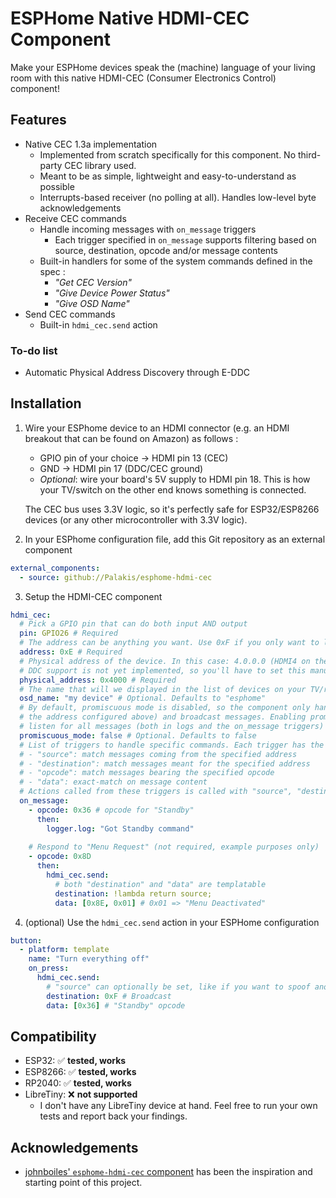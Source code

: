 # ESPHome Native HDMI-CEC Component

Make your ESPHome devices speak the (machine) language of your living room with this native HDMI-CEC (Consumer Electronics Control) component!

## Features

- Native CEC 1.3a implementation
    - Implemented from scratch specifically for this component. No third-party CEC library used.
    - Meant to be as simple, lightweight and easy-to-understand as possible
    - Interrupts-based receiver (no polling at all). Handles low-level byte acknowledgements
- Receive CEC commands
    - Handle incoming messages with `on_message` triggers
      - Each trigger specified in `on_message` supports filtering based on source, destination, opcode and/or message contents
    - Built-in handlers for some of the system commands defined in the spec :
      - _"Get CEC Version"_
      - _"Give Device Power Status"_
      - _"Give OSD Name"_
- Send CEC commands
    - Built-in `hdmi_cec.send` action

### To-do list

- Automatic Physical Address Discovery through E-DDC

## Installation

1. Wire your ESPhome device to an HDMI connector (e.g. an HDMI breakout that can be found on Amazon) as follows :
    - GPIO pin of your choice -> HDMI pin 13 (CEC)
    - GND -> HDMI pin 17 (DDC/CEC ground)
    - _Optional_: wire your board's 5V supply to HDMI pin 18. This is how your TV/switch on the other end knows something is connected.

    The CEC bus uses 3.3V logic, so it's perfectly safe for ESP32/ESP8266 devices (or any other microcontroller with 3.3V logic).

2. In your ESPhome configuration file, add this Git repository as an external component

```yaml
external_components:
  - source: github://Palakis/esphome-hdmi-cec
```

3. Setup the HDMI-CEC component

```yaml
hdmi_cec:
  # Pick a GPIO pin that can do both input AND output
  pin: GPIO26 # Required
  # The address can be anything you want. Use 0xF if you only want to listen to the bus and not act like a standard device
  address: 0xE # Required
  # Physical address of the device. In this case: 4.0.0.0 (HDMI4 on the TV)
  # DDC support is not yet implemented, so you'll have to set this manually.
  physical_address: 0x4000 # Required
  # The name that will we displayed in the list of devices on your TV/receiver
  osd_name: "my device" # Optional. Defaults to "esphome"
  # By default, promiscuous mode is disabled, so the component only handles directly-address messages (matching
  # the address configured above) and broadcast messages. Enabling promiscuous mode will make the component
  # listen for all messages (both in logs and the on_message triggers)
  promiscuous_mode: false # Optional. Defaults to false
  # List of triggers to handle specific commands. Each trigger has the following optional filter parameters:
  # - "source": match messages coming from the specified address
  # - "destination": match messages meant for the specified address
  # - "opcode": match messages bearing the specified opcode
  # - "data": exact-match on message content
  # Actions called from these triggers is called with "source", "destination" and "data" as parameters
  on_message:
    - opcode: 0x36 # opcode for "Standby"
      then:
        logger.log: "Got Standby command"
    
    # Respond to "Menu Request" (not required, example purposes only)
    - opcode: 0x8D
      then:
        hdmi_cec.send:
          # both "destination" and "data" are templatable
          destination: !lambda return source;
          data: [0x8E, 0x01] # 0x01 => "Menu Deactivated"

```

4. (optional) Use the `hdmi_cec.send` action in your ESPHome configuration

```yaml
button:
  - platform: template
    name: "Turn everything off"
    on_press:
      hdmi_cec.send:
        # "source" can optionally be set, like if you want to spoof another device's address
        destination: 0xF # Broadcast
        data: [0x36] # "Standby" opcode
```

## Compatibility

- ESP32: ✅ **tested, works**
- ESP8266: ✅ **tested, works**
- RP2040: ✅ **tested, works**
- LibreTiny: ❌ **not supported**
  - I don't have any LibreTiny device at hand. Feel free to run your own tests and report back your findings.

## Acknowledgements

- [johnboiles' `esphome-hdmi-cec` component](https://github.com/johnboiles/esphome-hdmi-cec) has been the inspiration and starting point of this project.
